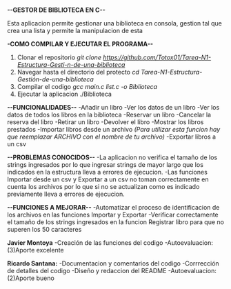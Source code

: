 **--GESTOR DE BIBLIOTECA EN C--**

Esta aplicacion permite gestionar una biblioteca en consola, gestion tal que crea una lista y permite la manipulacion de esta

**-COMO COMPILAR Y EJECUTAR EL PROGRAMA--**
1. Clonar el repositorio
  *git clone <https://github.com/Totox01/Tarea-N1-Estructura-Gesti-n-de-una-biblioteca>*
2. Navegar hasta el directorio del protecto
  *cd Tarea-N1-Estructura-Gestión-de-una-biblioteca*
3. Compilar el codigo
  *gcc main.c list.c -o Biblioteca*
4. Ejecutar la aplicacion
  ./Biblioteca

**--FUNCIONALIDADES--**
-Añadir un libro 
-Ver los datos de un libro
-Ver los datos de todos los libros en la biblioteca
-Reservar un libro
-Cancelar la reserva del libro
-Retirar un libro
-Devolver el libro
-Mostrar los libros prestados
-Importar libros desde un archivo *(Para utilizar esta funcion hay que reemplazar ARCHIVO con el nombre de tu archivo)*
-Exportar libros a un csv

**--PROBLEMAS CONOCIDOS--**
-La aplicacion no verifica el tamaño de los strings ingresados por lo que ingresar strings de mayor largo que los indicados en la estructura lleva a errores de ejecucion.
-Las funciones Importar desde un csv y Exportar a un csv no toman correctamente en cuenta los archivos por lo que si no se actualizan como es indicado previamente lleva a errores de ejecucion.

**--FUNCIONES A MEJORAR--**
-Automatizar el proceso de identificacion de los archivos en las funciones Importar y Exportar
-Verificar correctamente el tamaño de los strings ingresados en la funcion Registrar libro para que no superen los 50 caracteres 

**Javier Montoya**
-Creación de las funciones del codigo
-Autoevaluacion: (3)Aporte excelente


**Ricardo Santana:**
-Documentacion y comentarios del codigo
-Corrrección de detalles del codigo
-Diseño y redaccion del README
-Autoevaluacion: (2)Aporte bueno